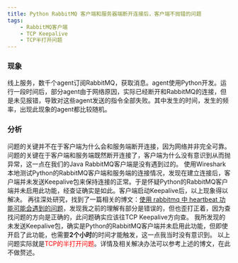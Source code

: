 ```yaml
---
title: Python RabbitMQ 客户端和服务器端断开连接后，客户端不抛错的问题
tags:
    - RabbitMQ客户端
    - TCP Keepalive
    - TCP半打开问题
---
```


### 现象
线上服务，数千个agent订阅RabbitMQ，获取消息。agent使用Python开发。运行一段时间后，部分agent由于网络原因，实际已经断开和RabbitMQ的连接，但是未见报错，导致对这些agent发送的指令全部失败。其中发生的时间，发生的频率，出现此现象的agent都比较随机。

<!--more-->

### 分析
问题的关键并不在于客户端为什么会和服务端断开连接，因为网络并非完全可靠。问题的关键在于客户端和服务端既然断开连接了，客户端为什么没有意识到从而抛异常，这一点在我们的Java RabbitMQ客户端是没有遇到过的。
使用Wireshark本地测试Python的RabbitMQ客户端和服务端的连接情况，发现在建立连接后，客户端并未发送Keepalive包来保持连接的正常。于是怀疑Python的RabbitMQ客户端并未启用此功能，经查证确实是如此。客户端启动Keepalive后，以上现象得以解决。
再往深处研究，找到了一篇相关的博文：[使用 rabbitmq 中 heartbeat 功能可能会遇到的问题](https://my.oschina.net/moooofly/blog/209823)，发现我之前的理解有部分是错误的，但也歪打正着，因为查找问题的方向是正确的，此问题确实应该往TCP Keepalive方向查。
我所发现的未发送Keepalive包，确实是Python的RabbitMQ客户端并未启用此功能，但即使开启了此功能，也需要**2个小时**的时间才能触发，这一点我当时没有意识到。
以上问题实际就是<font color='red'>TCP的半打开问题</font>。详情及相关解决办法可以参考上述的博文，在此不做赘述。


